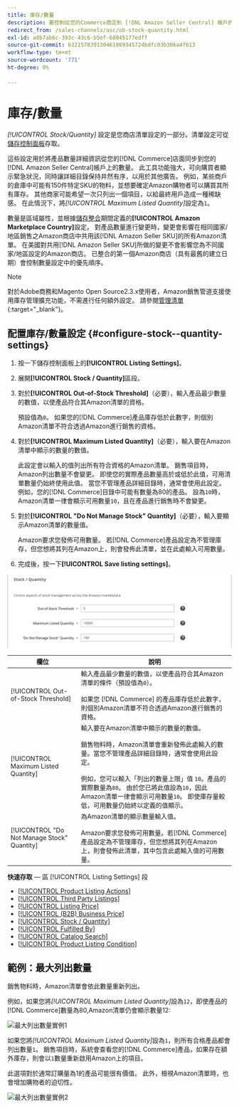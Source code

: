 ```yaml
---
title: 庫存/數量
description: 要控制從您的Commerce商店到 [!DNL Amazon Seller Central] 帳戶的產品數量詳細資訊的同步，請更新「庫存/數量」設定。
redirect_from: /sales-channels/asc/ob-stock-quantity.html
exl-id: a8b7ab6c-393c-43c6-b5ef-68845177edff
source-git-commit: 632157839130461869345724bdfc03b306a4f613
workflow-type: tm+mt
source-wordcount: '771'
ht-degree: 0%

---
```


# 庫存/數量

*[!UICONTROL Stock/Quantity]* 設定是您商店清單設定的一部分。清單設定可從[儲存控制面板](./amazon-store-dashboard.md)存取。

這些設定用於將產品數量詳細資訊從您的[!DNL Commerce]店面同步到您的[!DNL Amazon Seller Central]帳戶上的數量。 此工具功能強大，可向購買者顯示緊急狀況，同時讓詳細目錄保持井然有序，以用於其他廣告。 例如，某些商戶的倉庫中可能有150件特定SKU的物料，並想要確定Amazon購物者可以購買其所有庫存。 其他商家可能希望一次只列出一個項目，以給最終用戶造成一種稀缺感。 在此情況下，將&#x200B;*[!UICONTROL Maximum Listed Quantity]*&#x200B;設定為`1`。

數量是區域屬性，並根據[儲存整合](./store-integration.md)期間定義的&#x200B;**[!UICONTROL Amazon Marketplace Country]**&#x200B;設定。 對產品數量進行變更時，變更會影響在相同國家/地區銷售之Amazon商店中共用該[!DNL Amazon Seller SKU]的所有Amazon清單。 在美國對共用[!DNL Amazon Seller SKU]所做的變更不會影響您為不同國家/地區設定的Amazon商店。 已整合的第一個Amazon商店（具有最舊的建立日期）會控制數量設定中的優先順序。

>[!NOTE]
>
>對於Adobe商務和Magento Open Source2.3.x使用者，Amazon銷售管道支援使用庫存管理擴充功能，不需進行任何額外設定。 請參閱[管理清單](https://docs.magento.com/user-guide/v2.3/catalog/inventory-management.html){:target=&quot;_blank&quot;}。

## 配置庫存/數量設定 {#configure-stock--quantity-settings}

1. 按一下儲存控制面板上的&#x200B;**[!UICONTROL Listing Settings]**。

1. 展開&#x200B;**[!UICONTROL Stock / Quantity]**&#x200B;區段。

1. 對於&#x200B;**[!UICONTROL Out-of-Stock Threshold]**（必要），輸入產品最少數量的數值，以使產品符合其Amazon清單的資格。

   預設值為`0`。 如果您的[!DNL Commerce]產品庫存低於此數字，則個別Amazon清單不符合透過Amazon進行銷售的資格。

1. 對於&#x200B;**[!UICONTROL Maximum Listed Quantity]**（必要），輸入要在Amazon清單中顯示的數量的數值。

   此設定會以輸入的值列出所有符合資格的Amazon清單。 銷售項目時，Amazon列出數量不會變更。 即使您的實際產品數量高於或低於此值，可用清單數量仍始終使用此值。 當您不管理產品詳細目錄時，通常會使用此設定。 例如，您的[!DNL Commerce]目錄中可能有數量為80的產品。 設為`10`時，Amazon清單一律會顯示可用數量`10`，且在產品進行銷售時不會變更。

1. 對於&#x200B;**[!UICONTROL "Do Not Manage Stock" Quantity]**（必要），輸入要顯示Amazon清單的數量值。

   Amazon要求您發佈可用數量。 若[!DNL Commerce]產品設定為不管理庫存，但您想將其列在Amazon上，則會發佈此清單，並在此處輸入可用數量。

1. 完成後，按一下&#x200B;**[!UICONTROL Save listing settings]**。

![庫存/數量設定](assets/amazon-stock-quantity.png)

| 欄位 | 說明 |
|---|---|
| [!UICONTROL Out-of-Stock Threshold] | 輸入產品最少數量的數值，以使產品符合其Amazon清單的條件（預設值為`0`）。<br><br>如果您 [!DNL Commerce] 的產品庫存低於此數字，則個別Amazon清單不符合透過Amazon進行銷售的資格。 |
| [!UICONTROL Maximum Listed Quantity] | 輸入要在Amazon清單中顯示的數量的數值。<br><br>銷售物料時，Amazon清單會重新發佈此處輸入的數量。當您不管理產品詳細目錄時，通常會使用此設定。<br><br>例如，您可以輸入「列出的數量上限」值 `10`。產品的實際數量為`80`。 由於您已將此值設為`10`，因此Amazon清單一律會顯示可用數量`10`。 即使庫存量較低，可用數量仍始終以定義的值顯示。 |
| [!UICONTROL "Do Not Manage Stock" Quantity] | 為Amazon清單的顯示數量輸入值。<br><br>Amazon要求您發佈可用數量。若[!DNL Commerce]產品設定為不管理庫存，但您想將其列在Amazon上，則會發佈此清單，其中包含此處輸入值的可用數量。 |

**快速存取**  — 區 [!UICONTROL Listing Settings] 段

- [[!UICONTROL Product Listing Actions]](./product-listing-actions.md)
- [[!UICONTROL Third Party Listings]](./third-party-listing-settings.md)
- [[!UICONTROL Listing Price]](./listing-price.md)
- [[!UICONTROL (B2B) Business Price]](./business-pricing.md)
- [[!UICONTROL Stock / Quantity]](./stock-quantity.md)
- [[!UICONTROL Fulfilled By]](./fulfilled-by.md)
- [[!UICONTROL Catalog Search]](./catalog-search.md)
- [[!UICONTROL Product Listing Condition]](./product-listing-condition.md)

## 範例：最大列出數量

銷售物料時，Amazon清單會依此數量重新列出。

例如，如果您將&#x200B;*[!UICONTROL Maximum Listed Quantity]*&#x200B;設為`12`，即使產品的[!DNL Commerce]數量為80,Amazon清單仍會顯示數量12:

![最大列出數量實例1](assets/amazon-max-listed-quantity.png)

如果您將&#x200B;*[!UICONTROL Maximum Listed Quantity]*&#x200B;設為`1`，則所有合格產品都會列出數量`1`。 銷售項目時，系統會查看您的[!DNL Commerce]產品，如果存在額外庫存，則會以`1`數量重新啟用Amazon上的項目。

此選項對於通常訂購量為1的產品可能很有價值。 此外，檢視Amazon清單時，也會增加購物者的迫切性。

![最大列出數量實例2](assets/amazon-max-listed-quantity-1.png)
